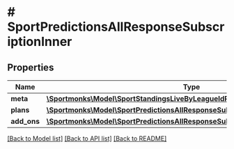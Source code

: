 # # SportPredictionsAllResponseSubscriptionInner

## Properties

Name | Type | Description | Notes
------------ | ------------- | ------------- | -------------
**meta** | [**\Sportmonks\Model\SportStandingsLiveByLeagueIdResponseSubscriptionInnerMeta**](SportStandingsLiveByLeagueIdResponseSubscriptionInnerMeta.md) |  | [optional]
**plans** | [**\Sportmonks\Model\SportPredictionsAllResponseSubscriptionInnerPlansInner[]**](SportPredictionsAllResponseSubscriptionInnerPlansInner.md) |  | [optional]
**add_ons** | [**\Sportmonks\Model\SportPredictionsAllResponseSubscriptionInnerAddOnsInner[]**](SportPredictionsAllResponseSubscriptionInnerAddOnsInner.md) |  | [optional]

[[Back to Model list]](../../README.md#models) [[Back to API list]](../../README.md#endpoints) [[Back to README]](../../README.md)
